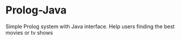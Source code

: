 # Prolog-Java
Simple Prolog system with Java interface. Help users finding the best movies or tv shows 
